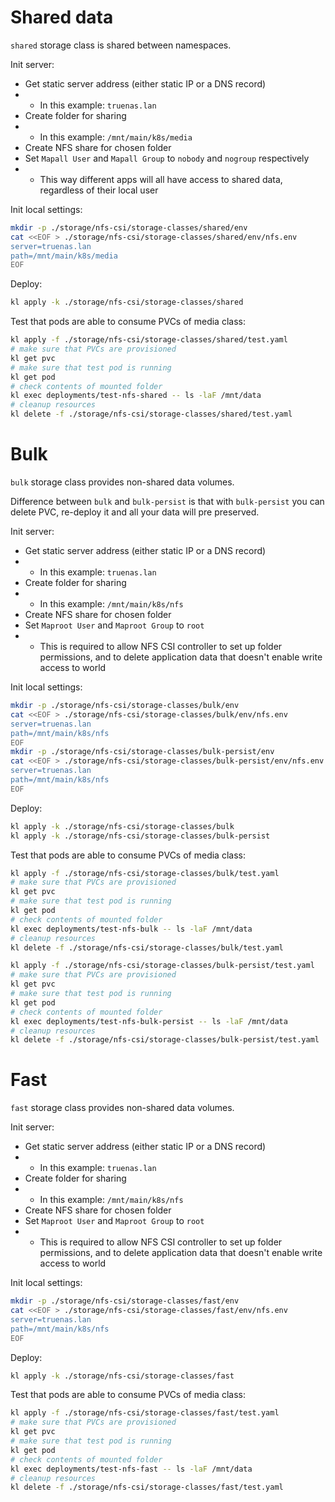 
# Shared data

`shared` storage class is shared between namespaces.

Init server:
- Get static server address (either static IP or a DNS record)
- - In this example: `truenas.lan`
- Create folder for sharing
- - In this example: `/mnt/main/k8s/media`
- Create NFS share for chosen folder
- Set `Mapall User` and `Mapall Group` to `nobody` and `nogroup` respectively
- - This way different apps will all have access to shared data, regardless of their local user

Init local settings:

```bash
mkdir -p ./storage/nfs-csi/storage-classes/shared/env
cat <<EOF > ./storage/nfs-csi/storage-classes/shared/env/nfs.env
server=truenas.lan
path=/mnt/main/k8s/media
EOF
```

Deploy:

```bash
kl apply -k ./storage/nfs-csi/storage-classes/shared
```

Test that pods are able to consume PVCs of media class:

```bash
kl apply -f ./storage/nfs-csi/storage-classes/shared/test.yaml
# make sure that PVCs are provisioned
kl get pvc
# make sure that test pod is running
kl get pod
# check contents of mounted folder
kl exec deployments/test-nfs-shared -- ls -laF /mnt/data
# cleanup resources
kl delete -f ./storage/nfs-csi/storage-classes/shared/test.yaml
```

# Bulk

`bulk` storage class provides non-shared data volumes.

Difference between `bulk` and `bulk-persist`
is that with `bulk-persist` you can delete PVC, re-deploy it
and all your data will pre preserved.

Init server:
- Get static server address (either static IP or a DNS record)
- - In this example: `truenas.lan`
- Create folder for sharing
- - In this example: `/mnt/main/k8s/nfs`
- Create NFS share for chosen folder
- Set `Maproot User` and `Maproot Group` to `root`
- - This is required to allow NFS CSI controller to set up folder permissions,
and to delete application data that doesn't enable write access to world

Init local settings:

```bash
mkdir -p ./storage/nfs-csi/storage-classes/bulk/env
cat <<EOF > ./storage/nfs-csi/storage-classes/bulk/env/nfs.env
server=truenas.lan
path=/mnt/main/k8s/nfs
EOF
mkdir -p ./storage/nfs-csi/storage-classes/bulk-persist/env
cat <<EOF > ./storage/nfs-csi/storage-classes/bulk-persist/env/nfs.env
server=truenas.lan
path=/mnt/main/k8s/nfs
EOF
```

Deploy:

```bash
kl apply -k ./storage/nfs-csi/storage-classes/bulk
kl apply -k ./storage/nfs-csi/storage-classes/bulk-persist
```

Test that pods are able to consume PVCs of media class:

```bash
kl apply -f ./storage/nfs-csi/storage-classes/bulk/test.yaml
# make sure that PVCs are provisioned
kl get pvc
# make sure that test pod is running
kl get pod
# check contents of mounted folder
kl exec deployments/test-nfs-bulk -- ls -laF /mnt/data
# cleanup resources
kl delete -f ./storage/nfs-csi/storage-classes/bulk/test.yaml
```

```bash
kl apply -f ./storage/nfs-csi/storage-classes/bulk-persist/test.yaml
# make sure that PVCs are provisioned
kl get pvc
# make sure that test pod is running
kl get pod
# check contents of mounted folder
kl exec deployments/test-nfs-bulk-persist -- ls -laF /mnt/data
# cleanup resources
kl delete -f ./storage/nfs-csi/storage-classes/bulk-persist/test.yaml
```

# Fast

`fast` storage class provides non-shared data volumes.

Init server:
- Get static server address (either static IP or a DNS record)
- - In this example: `truenas.lan`
- Create folder for sharing
- - In this example: `/mnt/main/k8s/nfs`
- Create NFS share for chosen folder
- Set `Maproot User` and `Maproot Group` to `root`
- - This is required to allow NFS CSI controller to set up folder permissions,
and to delete application data that doesn't enable write access to world

Init local settings:

```bash
mkdir -p ./storage/nfs-csi/storage-classes/fast/env
cat <<EOF > ./storage/nfs-csi/storage-classes/fast/env/nfs.env
server=truenas.lan
path=/mnt/main/k8s/nfs
EOF
```

Deploy:

```bash
kl apply -k ./storage/nfs-csi/storage-classes/fast
```

Test that pods are able to consume PVCs of media class:

```bash
kl apply -f ./storage/nfs-csi/storage-classes/fast/test.yaml
# make sure that PVCs are provisioned
kl get pvc
# make sure that test pod is running
kl get pod
# check contents of mounted folder
kl exec deployments/test-nfs-fast -- ls -laF /mnt/data
# cleanup resources
kl delete -f ./storage/nfs-csi/storage-classes/fast/test.yaml
```
